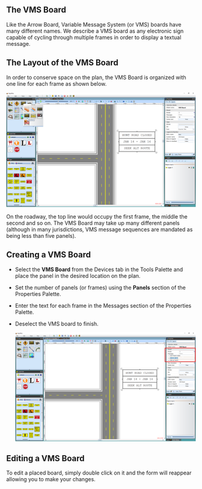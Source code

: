 ## The VMS Board 

Like the Arrow Board, Variable Message System (or VMS) boards have many different names. We describe a VMS board as any electronic sign capable of cycling through multiple frames in order to display a textual message.

## The Layout of the VMS Board

In order to conserve space on the plan, the VMS Board is organized with one line for each frame as shown below.

![The_VMS_Board_on_a_Plan](./assets/The_VMS_Board_on_a_Plan.png)

On the roadway, the top line would occupy the first frame, the middle the second and so on. The VMS Board may take up  many different panels (although in many jurisdictions, VMS message sequences are mandated as being less than five panels).

## Creating a VMS Board 

 - Select the **VMS Board** from the Devices tab in the Tools Palette and place the panel in the desired location on the plan.
 - Set the number of panels (or frames) using the **Panels** section of the Properties Palette.
 - Enter the text for each frame in the Messages section of the Properties Palette.
 - Deselect the VMS board to finish.

    ![Creating_the_VMS_Board](./assets/Creating_the_VMS_Board.png)

## Editing a VMS Board

To edit a placed board, simply double click on it and the form will reappear allowing you to make your changes.
